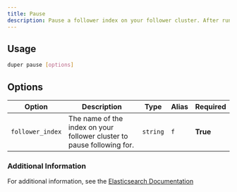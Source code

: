 ```yaml
---
title: Pause
description: Pause a follower index on your follower cluster. After running this command, the follower index will not fetch any additional operations from the leader index. You can resume following by running "duper follow [options]". Pausing and resuming a follower index can be used to change the configuration of the following task.
---
```


## Usage

```sh
duper pause [options]
```

## Options

| Option | Description | Type | Alias | Required |
| -------- | ----------- | ------- | ------ | ------- |
| `follower_index` | The name of the index on your follower cluster to pause following for. | `string` | `f` | **True** |

### Additional Information

For additional information, see the [Elasticsearch Documentation](https://www.elastic.co/guide/en/elasticsearch/reference/current/ccr-post-pause-follow.html)

